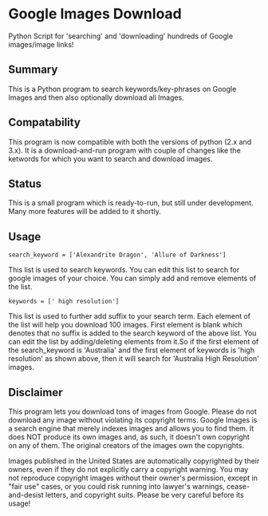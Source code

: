 # Google Images Download
Python Script for 'searching' and 'downloading' hundreds of Google images/image links!

## Summary
This is a Python program to search keywords/key-phrases on Google Images and then also optionally download all Images. 

## Compatability
This program is now compatible with both the versions of python (2.x and 3.x). It is a download-and-run program with couple of changes like the ketwords for which you want to search and download images.

## Status
This is a small program which is ready-to-run, but still under development. Many more features will be added to it shortly.

## Usage
`search_keyword = ['Alexandrite Dragon', 'Allure of Darkness']`

This list is used to search keywords. You can edit this list to search for google images of your choice. You can simply add and remove elements of the list.

`keywords = [' high resolution']`

This list is used to further add suffix to your search term. Each element of the list will help you download 100 images. First element is blank which denotes that no suffix is added to the search keyword of the above list. You can edit the list by adding/deleting elements from it.So if the first element of the search_keyword is 'Australia' and the first element of keywords is 'high resolution' as shown above, then it will search for 'Australia High Resolution' images.


## Disclaimer
This program lets you download tons of images from Google. Please do not download any image without violating its copyright terms. Google Images is a search engine that merely indexes images and allows you to find them.  It does NOT produce its own images and, as such, it doesn't own copyright on any of them.  The original creators of the images own the copyrights.  

Images published in the United States are automatically copyrighted by their owners, even if they do not explicitly carry a copyright warning.  You may not reproduce copyright images without their owner's permission, except in "fair use" cases, or you could risk running into lawyer's warnings, cease-and-desist letters, and copyright suits. Please be very careful before its usage!
